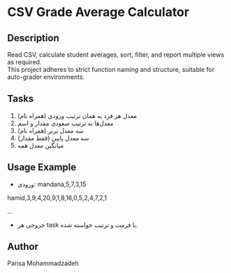 # CSV Grade Average Calculator

## Description

Read CSV, calculate student averages, sort, filter, and report multiple views as required.  
This project adheres to strict function naming and structure, suitable for auto-grader environments.

## Tasks
1. معدل هر فرد به همان ترتیب ورودی (همراه نام)
2. معدل‌ها به ترتیب صعودی مقدار و اسم
3. سه معدل برتر (همراه نام)
4. سه معدل پایین (فقط مقدار)
5. میانگین معدل همه

## Usage Example

- ورودی:
mandana,5,7,3,15

hamid,3,9,4,20,9,1,8,16,0,5,2,4,7,2,1

…

- خروجی هر task با فرمت و ترتیب خواسته شده.

## Author
Parisa Mohammadzadeh
